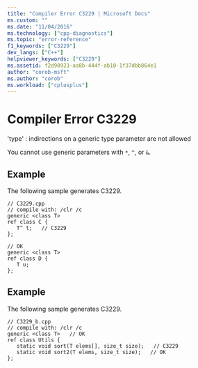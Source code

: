 ```yaml
---
title: "Compiler Error C3229 | Microsoft Docs"
ms.custom: ""
ms.date: "11/04/2016"
ms.technology: ["cpp-diagnostics"]
ms.topic: "error-reference"
f1_keywords: ["C3229"]
dev_langs: ["C++"]
helpviewer_keywords: ["C3229"]
ms.assetid: f2d90923-aa8b-444f-ab10-1f37dbb864e1
author: "corob-msft"
ms.author: "corob"
ms.workload: ["cplusplus"]
---
```

# Compiler Error C3229
'type' : indirections on a generic type parameter are not allowed  
  
 You cannot use generic parameters with `*`, `^`, or `&`.  
  
## Example  
 The following sample generates C3229.  
  
```  
// C3229.cpp  
// compile with: /clr /c  
generic <class T>  
ref class C {  
   T^ t;   // C3229  
};  
  
// OK  
generic <class T>  
ref class D {  
   T u;  
};  
```  
  
## Example  
 The following sample generates C3229.  
  
```  
// C3229_b.cpp  
// compile with: /clr /c  
generic <class T>   // OK  
ref class Utils {  
   static void sort(T elems[], size_t size);   // C3229  
   static void sort2(T elems, size_t size);   // OK  
};  
```